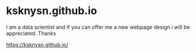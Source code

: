 # ksknysn.github.io
I am a data scientist and if you can offer me a new webpage design i will be appreciated. Thanks

<a href="https://ksknysn.github.io/">https://ksknysn.github.io/</a>
